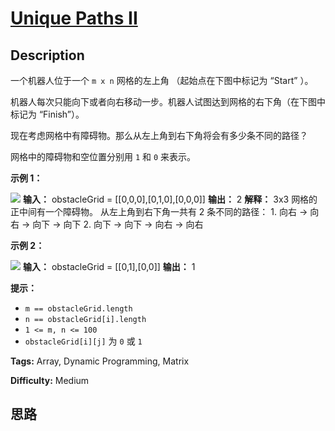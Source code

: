 # [Unique Paths II][title]

## Description

一个机器人位于一个 `m x n` 网格的左上角 （起始点在下图中标记为 “Start” ）。

机器人每次只能向下或者向右移动一步。机器人试图达到网格的右下角（在下图中标记为 “Finish”）。

现在考虑网格中有障碍物。那么从左上角到右下角将会有多少条不同的路径？

网格中的障碍物和空位置分别用 `1` 和 `0` 来表示。



**示例 1：**

![](https://assets.leetcode.com/uploads/2020/11/04/robot1.jpg)
            **输入：** obstacleGrid = [[0,0,0],[0,1,0],[0,0,0]]    **输出：** 2    **解释：** 3x3 网格的正中间有一个障碍物。    从左上角到右下角一共有 2 条不同的路径：    1. 向右 -> 向右 -> 向下 -> 向下    2. 向下 -> 向下 -> 向右 -> 向右    

**示例 2：**

![](https://assets.leetcode.com/uploads/2020/11/04/robot2.jpg)
            **输入：** obstacleGrid = [[0,1],[0,0]]    **输出：** 1    



**提示：**

  * `m == obstacleGrid.length`
  * `n == obstacleGrid[i].length`
  * `1 <= m, n <= 100`
  * `obstacleGrid[i][j]` 为 `0` 或 `1`


**Tags:** Array, Dynamic Programming, Matrix

**Difficulty:** Medium

## 思路

[title]: https://leetcode-cn.com/problems/unique-paths-ii
